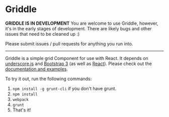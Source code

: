 Griddle
=======


**GRIDDLE IS IN DEVELOPMENT**
You are welcome to use Griddle, however, it's in the early stages of development. There are likely bugs and other issues that need to be cleaned up :)

Please submit issues / pull requests for anything you run into. 

----------

Griddle is a simple grid Component for use with React. It depends on [underscore.js](http://underscorejs.org/) and [Bootstrap 3](http://getbootstrap.com/) (as well as [React](http://facebook.github.io/react/)). Please check out the [documentation and examples](http://dynamictyped.github.io/Griddle).



To try it out, run the following commands: 

1. `npm install -g grunt-cli` if you don't have grunt.
2. `npm install`
3. `webpack`
4. `grunt`
5. That's it!